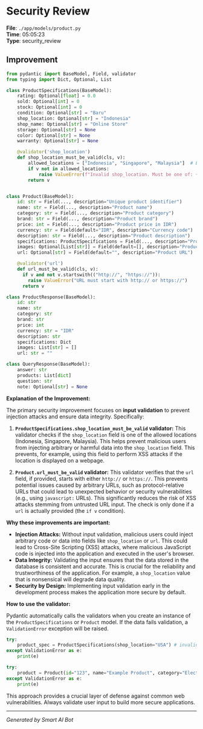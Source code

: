 # Security Review

**File**: `./app/models/product.py`  
**Time**: 05:05:23  
**Type**: security_review

## Improvement

```python
from pydantic import BaseModel, Field, validator
from typing import Dict, Optional, List

class ProductSpecifications(BaseModel):
    rating: Optional[float] = 0.0
    sold: Optional[int] = 0
    stock: Optional[int] = 0
    condition: Optional[str] = "Baru"
    shop_location: Optional[str] = "Indonesia"
    shop_name: Optional[str] = "Online Store"
    storage: Optional[str] = None
    color: Optional[str] = None
    warranty: Optional[str] = None

    @validator('shop_location')
    def shop_location_must_be_valid(cls, v):
        allowed_locations = ["Indonesia", "Singapore", "Malaysia"]  # Example valid locations
        if v not in allowed_locations:
            raise ValueError(f"Invalid shop_location. Must be one of: {allowed_locations}")
        return v


class Product(BaseModel):
    id: str = Field(..., description="Unique product identifier")
    name: str = Field(..., description="Product name")
    category: str = Field(..., description="Product category")
    brand: str = Field(..., description="Product brand")
    price: int = Field(..., description="Product price in IDR")
    currency: str = Field(default="IDR", description="Currency code")
    description: str = Field(..., description="Product description")
    specifications: ProductSpecifications = Field(..., description="Product specifications")
    images: Optional[List[str]] = Field(default=[], description="Product images")
    url: Optional[str] = Field(default="", description="Product URL")

    @validator('url')
    def url_must_be_valid(cls, v):
      if v and not v.startswith(("http://", "https://")):
        raise ValueError("URL must start with http:// or https://")
      return v

class ProductResponse(BaseModel):
    id: str
    name: str
    category: str
    brand: str
    price: int
    currency: str = "IDR"
    description: str
    specifications: Dict
    images: List[str] = []
    url: str = ""

class QueryResponse(BaseModel):
    answer: str
    products: List[dict]
    question: str
    note: Optional[str] = None

```

**Explanation of the Improvement:**

The primary security improvement focuses on **input validation** to prevent injection attacks and ensure data integrity.  Specifically:

1. **`ProductSpecifications.shop_location_must_be_valid` validator:** This validator checks if the `shop_location` field is one of the allowed locations (Indonesia, Singapore, Malaysia). This helps prevent malicious users from injecting arbitrary or harmful data into the `shop_location` field. This prevents, for example, using this field to perform XSS attacks if the location is displayed on a webpage.

2. **`Product.url_must_be_valid` validator:** This validator verifies that the `url` field, if provided, starts with either `http://` or `https://`. This prevents potential issues caused by arbitrary URLs, such as protocol-relative URLs that could lead to unexpected behavior or security vulnerabilities (e.g., using `javascript:` URLs).  This significantly reduces the risk of XSS attacks stemming from untrusted URL input.  The check is only done if a `url` is actually provided (the `if v` condition).

**Why these improvements are important:**

* **Injection Attacks:** Without input validation, malicious users could inject arbitrary code or data into fields like `shop_location` or `url`. This could lead to Cross-Site Scripting (XSS) attacks, where malicious JavaScript code is injected into the application and executed in the user's browser.
* **Data Integrity:** Validating the input ensures that the data stored in the database is consistent and accurate. This is crucial for the reliability and trustworthiness of the application.  For example, a `shop_location` value that is nonsensical will degrade data quality.
* **Security by Design:** Implementing input validation early in the development process makes the application more secure by default.

**How to use the validator:**

Pydantic automatically calls the validators when you create an instance of the `ProductSpecifications` or `Product` model.  If the data fails validation, a `ValidationError` exception will be raised.

```python
try:
    product_spec = ProductSpecifications(shop_location="USA") # invalid shop_location
except ValidationError as e:
    print(e)

try:
    product = Product(id="123", name="Example Product", category="Electronics", brand="BrandX", price=100000, description="A great product", specifications=ProductSpecifications(), url="ftp://example.com") #Invalid URL
except ValidationError as e:
    print(e)
```

This approach provides a crucial layer of defense against common web vulnerabilities. Always validate user input to build more secure applications.

---
*Generated by Smart AI Bot*
